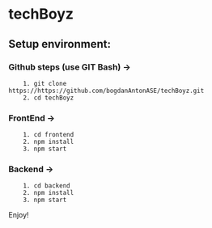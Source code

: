 # techBoyz

## Setup environment:

### Github steps (use GIT Bash) -><br/>
```
    1. git clone https://https://github.com/bogdanAntonASE/techBoyz.git
    2. cd techBoyz
```    
### FrontEnd -><br/>
```
    1. cd frontend
    2. npm install
    3. npm start
```    
### Backend -><br/>
```
    1. cd backend
    2. npm install
    3. npm start
```

Enjoy!

